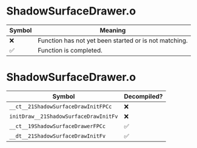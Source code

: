 # ShadowSurfaceDrawer.o
| Symbol | Meaning 
| ------------- | ------------- 
| :x: | Function has not yet been started or is not matching. 
| :white_check_mark: | Function is completed. 


# ShadowSurfaceDrawer.o
| Symbol | Decompiled? |
| ------------- | ------------- |
| `__ct__21ShadowSurfaceDrawInitFPCc` | :x: |
| `initDraw__21ShadowSurfaceDrawInitFv` | :x: |
| `__ct__19ShadowSurfaceDrawerFPCc` | :white_check_mark: |
| `__dt__21ShadowSurfaceDrawInitFv` | :white_check_mark: |
